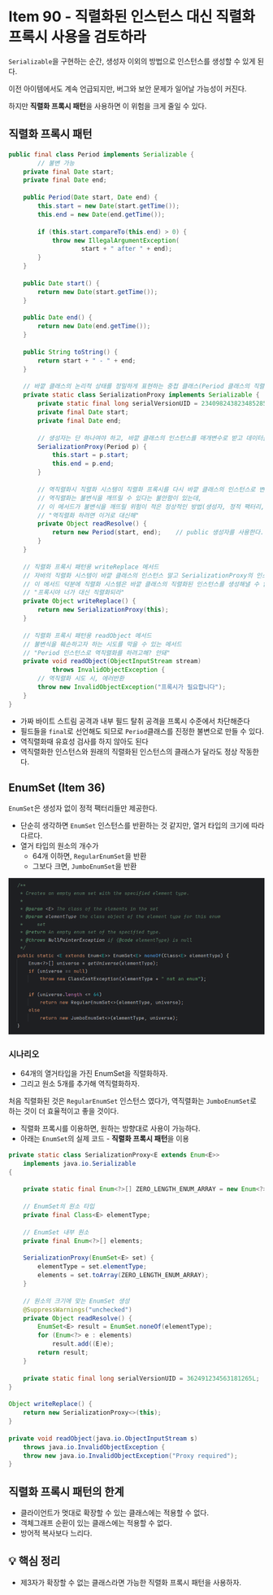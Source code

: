 # Item 90 - 직렬화된 인스턴스 대신 직렬화 프록시 사용을 검토하라

`Serializable`을 구현하는 순간, 생성자 이외의 방법으로 인스턴스를 생성할 수 있게 된다.

이전 아이템에서도 계속 언급되지만, 버그와 보안 문제가 일어날 가능성이 커진다.

하지만 **직렬화 프록시 패턴**을 사용하면 이 위험을 크게 줄일 수 있다.

## **직렬화 프록시 패턴**

```java
public final class Period implements Serializable {
		// 불변 가능
    private final Date start;
    private final Date end;

    public Period(Date start, Date end) {
        this.start = new Date(start.getTime());
        this.end = new Date(end.getTime());

        if (this.start.compareTo(this.end) > 0) {
            throw new IllegalArgumentException(
                    start + " after " + end);
        }
    }

    public Date start() {
        return new Date(start.getTime());
    }

    public Date end() {
        return new Date(end.getTime());
    }

    public String toString() {
        return start + " - " + end;
    }

    // 바깥 클래스의 논리적 상태를 정밀하게 표현하는 중첩 클래스(Period 클래스의 직렬화 프록시)
    private static class SerializationProxy implements Serializable {
        private static final long serialVersionUID = 234098243823485285L; // Any number will do (Item 87)
        private final Date start;
        private final Date end;

        // 생성자는 단 하나여야 하고, 바깥 클래스의 인스턴스를 매개변수로 받고 데이터를 복사해야 함
        SerializationProxy(Period p) {
            this.start = p.start;
            this.end = p.end;
        }

        // 역직렬화시 직렬화 시스템이 직렬화 프록시를 다시 바깥 클래스의 인스턴스로 변환하게 해줌.
        // 역직렬화는 불변식을 깨뜨릴 수 있다는 불안함이 있는데,
        // 이 메서드가 불변식을 깨뜨릴 위험이 적은 정상적인 방법(생성자, 정적 팩터리, 다른 메서드를 사용)으로 역직렬화된 인스턴스를 얻게 한다.
        // "역직렬화 하려면 이거로 대신해"
        private Object readResolve() {
            return new Period(start, end);    // public 생성자를 사용한다.
        }
    }
    
    // 직렬화 프록시 패턴용 writeReplace 메서드
    // 자바의 직렬화 시스템이 바깥 클래스의 인스턴스 말고 SerializationProxy의 인스턴스를 반환하게 하는 역할
    // 이 메서드 덕분에 직렬화 시스템은 바깥 클래스의 직렬화된 인스턴스를 생성해낼 수 없다.
    // "프록시야 너가 대신 직렬화되라"
    private Object writeReplace() {
        return new SerializationProxy(this);
    }

    // 직렬화 프록시 패턴용 readObject 메서드
    // 불변식을 훼손하고자 하는 시도를 막을 수 있는 메서드
    // "Period 인스턴스로 역직렬화를 하려고해? 안돼"
    private void readObject(ObjectInputStream stream)
            throws InvalidObjectException {
        // 역직렬화 시도 시, 에러반환
        throw new InvalidObjectException("프록시가 필요합니다");
    }
}
```
- 가짜 바이트 스트림 공격과 내부 필드 탈취 공격을 프록시 수준에서 차단해준다
- 필드들을 `final`로 선언해도 되므로 `Period`클래스를 진정한 불변으로 만들 수 있다.
- 역직렬화때 유효성 검사를 하지 않아도 된다
- 역직렬화한 인스턴스와 원래의 직렬화된 인스턴스의 클래스가 달라도 정상 작동한다.

## **EnumSet (Item 36)**

`EnumSet`은 생성자 없이 정적 팩터리들만 제공한다.

- 단순히 생각하면 `EnumSet` 인스턴스를 반환하는 것 같지만, 열거 타입의 크기에 따라 다르다.
- 열거 타입의 원소의 개수가
    - 64개 이하면, `RegularEnumSet`을 반환
    - 그보다 크면, `JumboEnumSet`을 반환

![EnumSet](EnumSet.png)

### **시나리오**

- 64개의 열거타입을 가진 EnumSet을 직렬화하자.
- 그리고 원소 5개를 추가해 역직렬화하자.

처음 직렬화된 것은 `RegularEnumSet` 인스턴스 였다가,
역직렬화는 `JumboEnumSet`로 하는 것이 더 효율적이고 좋을 것이다.

- 직렬화 프록시를 이용하면, 원하는 방향대로 사용이 가능하다.
- 아래는 `EnumSet`의 실제 코드 - **직렬화 프록시 패턴**을 이용

```java
private static class SerializationProxy<E extends Enum<E>>
    implements java.io.Serializable
{

    private static final Enum<?>[] ZERO_LENGTH_ENUM_ARRAY = new Enum<?>[0];

    // EnumSet의 원소 타입
    private final Class<E> elementType;
    
    // EnumSet 내부 원소
    private final Enum<?>[] elements;

    SerializationProxy(EnumSet<E> set) {
        elementType = set.elementType;
        elements = set.toArray(ZERO_LENGTH_ENUM_ARRAY);
    }
		
    // 원소의 크기에 맞는 EnumSet 생성
    @SuppressWarnings("unchecked")
    private Object readResolve() {
        EnumSet<E> result = EnumSet.noneOf(elementType);
        for (Enum<?> e : elements)
            result.add((E)e);
        return result;
    }

    private static final long serialVersionUID = 362491234563181265L;
}

Object writeReplace() {
    return new SerializationProxy<>(this);
}

private void readObject(java.io.ObjectInputStream s)
    throws java.io.InvalidObjectException {
    throw new java.io.InvalidObjectException("Proxy required");
}
```

## **직렬화 프록시 패턴의 한계**

- 클라이언트가 멋대로 확장할 수 있는 클래스에는 적용할 수 없다.
- 객체그래프 순환이 있는 클래스에는 적용할 수 없다.
- 방어적 복사보다 느리다.

## **💡 핵심 정리**

- 제3자가 확장할 수 없는 클래스라면 가능한 직렬화 프록시 패턴을 사용하자.
